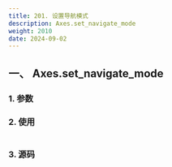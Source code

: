 ```yaml
---
title: 201. 设置导航模式
description: Axes.set_navigate_mode
weight: 2010
date: 2024-09-02
---
```

<style>
th, td {
  border: 1px solid rgb(190, 190, 190);
}
</style>


## 一、 Axes.set_navigate_mode


### 1. 参数




### 2. 使用



```python


```


### 3. 源码
```python

```




